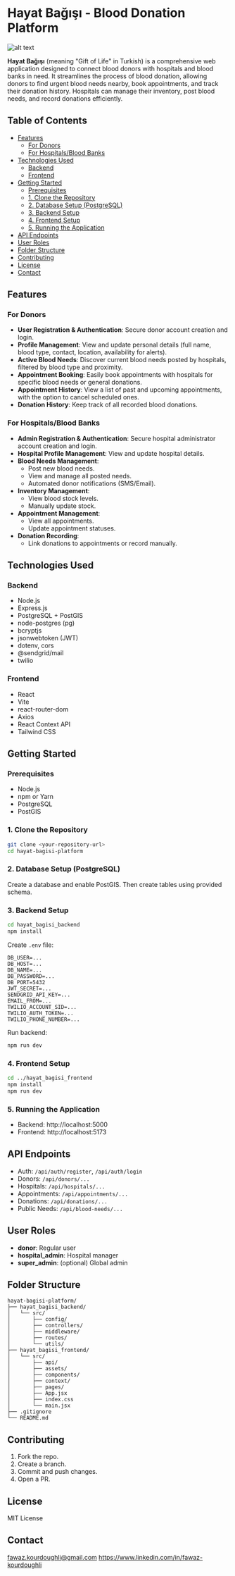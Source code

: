 # Hayat Bağışı - Blood Donation Platform

![alt text](https://via.placeholder.com/150x150?text=Hayat+Bağışı+Logo)

**Hayat Bağışı** (meaning "Gift of Life" in Turkish) is a comprehensive web application designed to connect blood donors with hospitals and blood banks in need. It streamlines the process of blood donation, allowing donors to find urgent blood needs nearby, book appointments, and track their donation history. Hospitals can manage their inventory, post blood needs, and record donations efficiently.

## Table of Contents

- [Features](#features)
  - [For Donors](#for-donors)
  - [For Hospitals/Blood Banks](#for-hospitalsblood-banks)
- [Technologies Used](#technologies-used)
  - [Backend](#backend)
  - [Frontend](#frontend)
- [Getting Started](#getting-started)
  - [Prerequisites](#prerequisites)
  - [1. Clone the Repository](#1-clone-the-repository)
  - [2. Database Setup (PostgreSQL)](#2-database-setup-postgresql)
  - [3. Backend Setup](#3-backend-setup)
  - [4. Frontend Setup](#4-frontend-setup)
  - [5. Running the Application](#5-running-the-application)
- [API Endpoints](#api-endpoints)
- [User Roles](#user-roles)
- [Folder Structure](#folder-structure)
- [Contributing](#contributing)
- [License](#license)
- [Contact](#contact)

## Features

### For Donors

- **User Registration & Authentication**: Secure donor account creation and login.
- **Profile Management**: View and update personal details (full name, blood type, contact, location, availability for alerts).
- **Active Blood Needs**: Discover current blood needs posted by hospitals, filtered by blood type and proximity.
- **Appointment Booking**: Easily book appointments with hospitals for specific blood needs or general donations.
- **Appointment History**: View a list of past and upcoming appointments, with the option to cancel scheduled ones.
- **Donation History**: Keep track of all recorded blood donations.

### For Hospitals/Blood Banks

- **Admin Registration & Authentication**: Secure hospital administrator account creation and login.
- **Hospital Profile Management**: View and update hospital details.
- **Blood Needs Management**:
  - Post new blood needs.
  - View and manage all posted needs.
  - Automated donor notifications (SMS/Email).
- **Inventory Management**:
  - View blood stock levels.
  - Manually update stock.
- **Appointment Management**:
  - View all appointments.
  - Update appointment statuses.
- **Donation Recording**:
  - Link donations to appointments or record manually.

## Technologies Used

### Backend

- Node.js
- Express.js
- PostgreSQL + PostGIS
- node-postgres (pg)
- bcryptjs
- jsonwebtoken (JWT)
- dotenv, cors
- @sendgrid/mail
- twilio

### Frontend

- React
- Vite
- react-router-dom
- Axios
- React Context API
- Tailwind CSS

## Getting Started

### Prerequisites

- Node.js
- npm or Yarn
- PostgreSQL
- PostGIS

### 1. Clone the Repository

```bash
git clone <your-repository-url>
cd hayat-bagisi-platform
```

### 2. Database Setup (PostgreSQL)

Create a database and enable PostGIS. Then create tables using provided schema.

### 3. Backend Setup

```bash
cd hayat_bagisi_backend
npm install
```

Create `.env` file:

```env
DB_USER=...
DB_HOST=...
DB_NAME=...
DB_PASSWORD=...
DB_PORT=5432
JWT_SECRET=...
SENDGRID_API_KEY=...
EMAIL_FROM=...
TWILIO_ACCOUNT_SID=...
TWILIO_AUTH_TOKEN=...
TWILIO_PHONE_NUMBER=...
```

Run backend:

```bash
npm run dev
```

### 4. Frontend Setup

```bash
cd ../hayat_bagisi_frontend
npm install
npm run dev
```

### 5. Running the Application

- Backend: http://localhost:5000
- Frontend: http://localhost:5173

## API Endpoints

- Auth: `/api/auth/register`, `/api/auth/login`
- Donors: `/api/donors/...`
- Hospitals: `/api/hospitals/...`
- Appointments: `/api/appointments/...`
- Donations: `/api/donations/...`
- Public Needs: `/api/blood-needs/...`

## User Roles

- **donor**: Regular user
- **hospital_admin**: Hospital manager
- **super_admin**: (optional) Global admin

## Folder Structure

```text
hayat-bagisi-platform/
├── hayat_bagisi_backend/
│   └── src/
│       ├── config/
│       ├── controllers/
│       ├── middleware/
│       ├── routes/
│       └── utils/
├── hayat_bagisi_frontend/
│   └── src/
│       ├── api/
│       ├── assets/
│       ├── components/
│       ├── context/
│       ├── pages/
│       ├── App.jsx
│       ├── index.css
│       └── main.jsx
├── .gitignore
└── README.md
```

## Contributing

1. Fork the repo.
2. Create a branch.
3. Commit and push changes.
4. Open a PR.

## License

MIT License

## Contact

fawaz.kourdoughli@gmail.com 
https://www.linkedin.com/in/fawaz-kourdoughli
